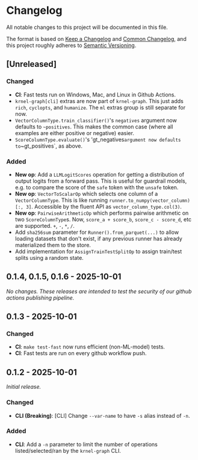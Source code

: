 # Changelog

All notable changes to this project will be documented in this file.

The format is based on [Keep a Changelog](https://keepachangelog.com/en/1.1.0/) and [Common Changelog](https://github.com/vweevers/common-changelog),
and this project roughly adheres to [Semantic Versioning](https://semver.org/spec/v2.0.0.html).

## [Unreleased]

### Changed

- **CI**: Fast tests run on Windows, Mac, and Linux in Github Actions.
- `krnel-graph[cli]` extras are now part of `krnel-graph`. This just adds `rich`, `cyclopts`, and `humanize`. The `ml` extras group is still separate for now.
- `VectorColumnType.train_classifier()`'s `negatives` argument now defaults to `~positives`. This makes the common case (where all examples are either positive or negative) easier.
- `ScoreColumnType.evaluate()`'s 'gt_negatives` argument now defaults to `~gt_positives`, as above.

### Added

- **New op**: Add a `LLMLogitScores` operation for getting a distribution of output logits from a forward pass. This is useful for guardrail models, e.g. to compare the score of the `safe` token with the `unsafe` token.
- **New op**: `VectorToScalarOp` which selects one column of a `VectorColumnType`. This is like running `runner.to_numpy(vector_column)[:, 3]`. Accessible by the fluent API as `vector_column_type.col(3)`.
- **New op**: `PairwiseArithmeticOp` which performs pairwise arithmetic on two `ScoreColumnType`s. Now, `score_a + score_b`, `score_c - score_d`, etc are supported. `+`, `-`, `*`, `/`.
- Add `sha256sum` parameter for `Runner().from_parquet(...)` to allow loading datasets that don't exist, if any previous runner has already materialized them to the store.
- Add implementation for `AssignTrainTestSplitOp` to assign train/test splits using a random state.

## 0.1.4, 0.1.5, 0.1.6 - 2025-10-01
_No changes. These releases are intended to test the security of our github actions publishing pipeline._

## 0.1.3 - 2025-10-01

### Changed

- **CI**: `make test-fast` now runs efficient (non-ML-model) tests.
- **CI**: Fast tests are run on every github workflow push.

## 0.1.2 - 2025-10-01

_Initial release._

### Changed

- **CLI (Breaking)**: [CLI] Change `--var-name` to have `-s` alias instead of `-n`.

### Added

- **CLI**: Add a `-n` parameter to limit the number of operations listed/selected/ran by the `krnel-graph` CLI.
